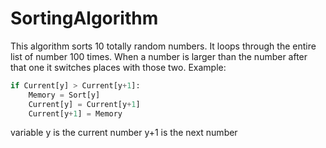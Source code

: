 # SortingAlgorithm
 
This algorithm sorts 10 totally random numbers.
It loops through the entire list of number 100 times. When a number is larger than the number after that one it switches places with those two.
Example:
``` python
if Current[y] > Current[y+1]:
    Memory = Sort[y]
    Current[y] = Current[y+1]
    Current[y+1] = Memory
```
variable y is the current number
y+1 is the next number